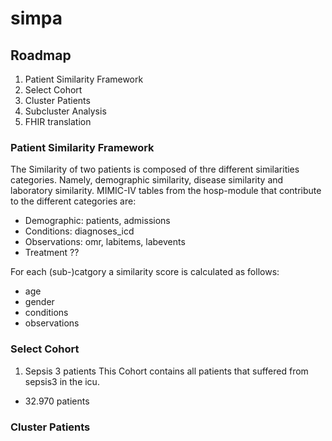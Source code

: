 # simpa

## Roadmap

1. Patient Similarity Framework
2. Select Cohort
3. Cluster Patients
4. Subcluster Analysis
5. FHIR translation

### Patient Similarity Framework

The Similarity of two patients is composed of thre different similarities categories. Namely, demographic similarity, disease similarity and laboratory similarity.
MIMIC-IV tables from the hosp-module that contribute to the different categories are:

- Demographic: patients, admissions
- Conditions: diagnoses_icd
- Observations: omr, labitems, labevents
- Treatment ??

For each (sub-)catgory a similarity score is calculated as follows:
- age
- gender
- conditions
- observations

### Select Cohort

1. Sepsis 3 patients
This Cohort contains all patients that suffered from sepsis3 in the icu.
- 32.970 patients

### Cluster Patients